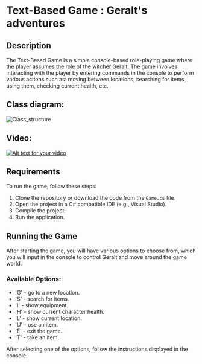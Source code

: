# Text-Based Game : Geralt's adventures

## Description

The Text-Based Game is a simple console-based role-playing game where the player assumes the role of the witcher Geralt. The game involves interacting with the player by entering commands in the console to perform various actions such as: moving between locations, searching for items, using them, checking current health, etc.

## Class diagram:
![Class_structure](https://github.com/PiotrStus/TextGame/assets/158161675/a9ce5e9c-5062-42c1-8bbd-ed857f0c12dc)

## Video:
[![Alt text for your video](http://img.youtube.com/vi/BPYav-x6gc4/0.jpg)](https://youtu.be/BPYav-x6gc4)


## Requirements

To run the game, follow these steps:

1. Clone the repository or download the code from the `Game.cs` file.
2. Open the project in a C# compatible IDE (e.g., Visual Studio).
3. Compile the project.
4. Run the application.

## Running the Game

After starting the game, you will have various options to choose from, which you will input in the console to control Geralt and move around the game world.

### Available Options:

- 'G' - go to a new location.
- 'S' - search for items.
- 'I' - show equipment.
- 'H' - show current character health.
- 'L' - show current location.
- 'U' - use an item.
- 'E' - exit the game.
- 'T' - take an item.

After selecting one of the options, follow the instructions displayed in the console.

